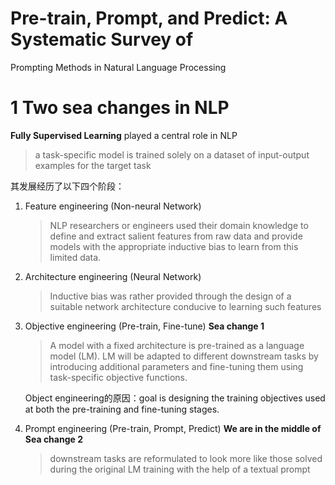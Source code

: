 # Pre-train, Prompt, and Predict: A Systematic Survey of
Prompting Methods in Natural Language Processing

# 1 Two sea changes in NLP

**Fully Supervised Learning** played a central role in NLP

> a task-specific model is trained solely on a dataset of input-output examples for the target task
> 

其发展经历了以下四个阶段：

1. Feature engineering (Non-neural Network)
    
    > NLP researchers or engineers used their domain knowledge to define and extract salient features from raw data and provide models with the appropriate inductive bias to learn from this limited data.
    > 
2. Architecture engineering (Neural Network)
    
    > Inductive bias was rather provided through the design of a suitable network architecture conducive to learning such features
    > 
3. Objective engineering (Pre-train, Fine-tune) **Sea change 1**
    
    > A model with a fixed architecture is pre-trained as a language model (LM). LM will be adapted to different downstream tasks by introducing additional parameters and fine-tuning them using task-specific objective functions.
    > 
    
    Object engineering的原因：goal is designing the training objectives used at both the pre-training and fine-tuning stages.
    
4. Prompt engineering (Pre-train, Prompt, Predict)  **We are in the middle of Sea change 2**
    
    > downstream tasks are reformulated to look more like those solved during the original LM training with the help of a textual prompt
    > 
